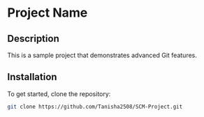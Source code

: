 # Project Name

## Description
This is a sample project that demonstrates advanced Git features.

## Installation
To get started, clone the repository:
```bash
git clone https://github.com/Tanisha2508/SCM-Project.git
